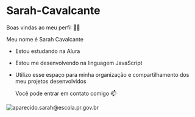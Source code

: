 # Sarah-Cavalcante
Boas vindas ao meu perfil 💙💙

Meu nome é Sarah Cavalcante

- Estou estudando na Alura
- Estou me desenvolvendo na linguagem JavaScript
- Utilizo esse espaço para minha organização e compartilhamento dos meu projetos desenvolvidos

  Você pode entrar em contato comigo 📫
  
![aparecido.sarah@escola.pr.gov.br](link)



